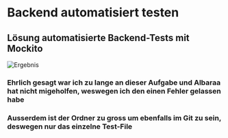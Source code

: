 # Backend automatisiert testen

## Lösung automatisierte Backend-Tests mit Mockito
![Ergebnis](Ergebnis_2.png)

### Ehrlich gesagt war ich zu lange an dieser Aufgabe und Albaraa hat nicht migeholfen, weswegen ich den einen Fehler gelassen habe
### Ausserdem ist der Ordner zu gross um ebenfalls im Git zu sein, deswegen nur das einzelne Test-File